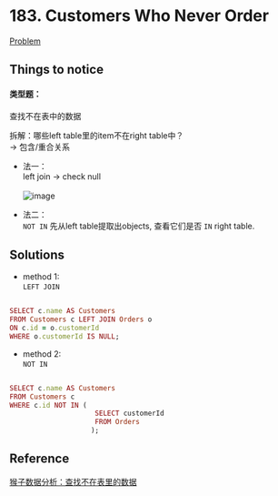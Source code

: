 # 183. Customers Who Never Order

[Problem](https://leetcode.com/problems/customers-who-never-order/)

## Things to notice
#### 类型题：
查找不在表中的数据

拆解：哪些left table里的item不在right table中？\
-> 
包含/重合关系

- 法一：\
  left join -> check null\
\
  ![image](https://user-images.githubusercontent.com/51430523/141667391-86d34694-afb5-48fa-9992-7a63d6e716db.png)

- 法二：\
  `NOT IN`
  先从left table提取出objects, 查看它们是否 `IN` right table.

## Solutions

- method 1:\
  `LEFT JOIN`
```ruby

SELECT c.name AS Customers
FROM Customers c LEFT JOIN Orders o
ON c.id = o.customerId
WHERE o.customerId IS NULL;

```

- method 2:\
  `NOT IN`
```ruby

SELECT c.name AS Customers
FROM Customers c
WHERE c.id NOT IN (
                     SELECT customerId
                     FROM Orders
                    );
```

## Reference
[猴子数据分析：查找不在表里的数据](https://leetcode-cn.com/problems/customers-who-never-order/solution/tu-jie-sqlmian-shi-ti-cha-zhao-bu-zai-biao-li-de-s/)
